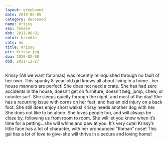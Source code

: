 ```yaml
---
layout: greyhound
date: 2019-05-05
category: deceased
name: krissy
sex: female
dob: 2011-06-01
color: brindle
cats: no
title: Krissy
pic: krissy.jpg
doa: 2020-02-08
dod: 2021-12-27
---
```

Krissy (All we want for xmas) was recently relinquished through no fault of her own. This spunky 8-year-old girl knows all about living in a home...her house manners are perfect! She does not need a crate. She has had zero accidents in the house, doesn’t get on furniture, doesn’t beg, jump, chew, or counter surf. She sleeps quietly through the night, and most of the day!
She has a recurring issue with corns on her feet, and has an old injury on a back foot. She still does enjoy short walks!
Krissy needs another dog with her. She does not like to be alone. She loves people too, and will always be close by, following us from room to room. She will let you know when it’s time for a petting...she will whine and paw at you. It’s very cute!
Krissy’s little face has a lot of character, with her pronounced “Roman” nose! This gal has a lot of love to give-she will thrive in a secure and loving home!

